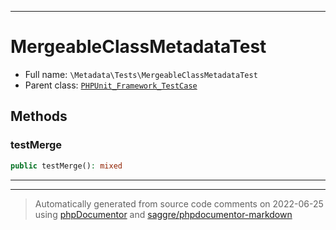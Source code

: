 ***

# MergeableClassMetadataTest





* Full name: `\Metadata\Tests\MergeableClassMetadataTest`
* Parent class: [`PHPUnit_Framework_TestCase`](../../PHPUnit_Framework_TestCase.md)




## Methods


### testMerge



```php
public testMerge(): mixed
```











***


***
> Automatically generated from source code comments on 2022-06-25 using [phpDocumentor](http://www.phpdoc.org/) and [saggre/phpdocumentor-markdown](https://github.com/Saggre/phpDocumentor-markdown)
